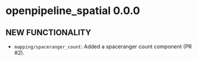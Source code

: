 # openpipeline_spatial 0.0.0

## NEW FUNCTIONALITY

* `mapping/spaceranger_count`: Added a spaceranger count component (PR #2).